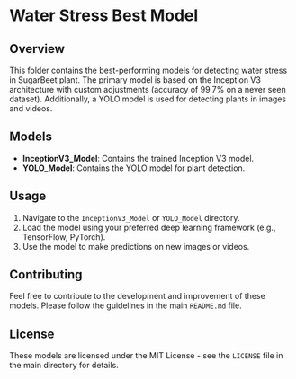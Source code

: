 # Water Stress Best Model

## Overview
This folder contains the best-performing models for detecting water stress in SugarBeet plant. The primary model is based on the Inception V3 architecture with custom adjustments (accuracy of 99.7% on a never seen dataset). Additionally, a YOLO model is used for detecting plants in images and videos.

## Models
- **InceptionV3_Model**: Contains the trained Inception V3 model.
- **YOLO_Model**: Contains the YOLO model for plant detection.

## Usage
1. Navigate to the `InceptionV3_Model` or `YOLO_Model` directory.
2. Load the model using your preferred deep learning framework (e.g., TensorFlow, PyTorch).
3. Use the model to make predictions on new images or videos.

## Contributing
Feel free to contribute to the development and improvement of these models. Please follow the guidelines in the main `README.md` file.

## License
These models are licensed under the MIT License - see the `LICENSE` file in the main directory for details.
